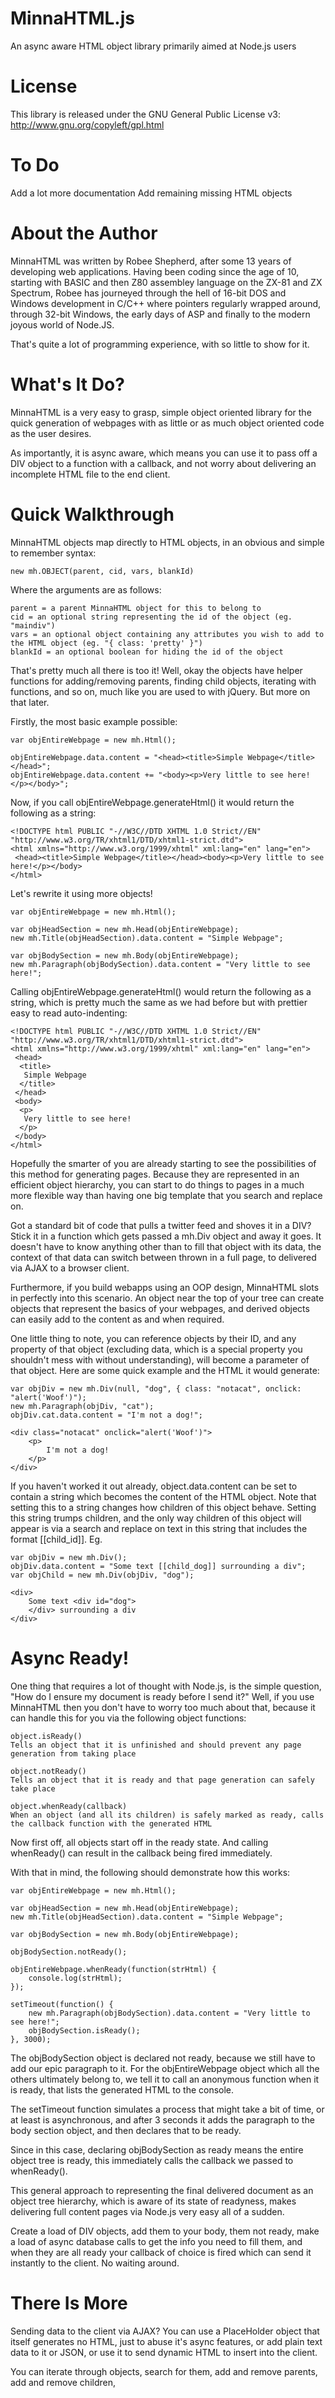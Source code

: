 MinnaHTML.js
============

An async aware HTML object library primarily aimed at Node.js users



License
=======

This library is released under the GNU General Public License v3:
http://www.gnu.org/copyleft/gpl.html



To Do
=====

Add a lot more documentation
Add remaining missing HTML objects



About the Author
================

MinnaHTML was written by Robee Shepherd, after some 13 years of developing web applications. Having been coding since the age of 10, starting with BASIC and then Z80 assembley language on the ZX-81 and ZX Spectrum, Robee has journeyed through the hell of 16-bit DOS and Windows development in C/C++ where pointers regularly wrapped around, through 32-bit Windows, the early days of ASP and finally to the modern joyous world of Node.JS.

That's quite a lot of programming experience, with so little to show for it.



What's It Do?
=============

MinnaHTML is a very easy to grasp, simple object oriented library for the quick generation of webpages with as little or as much object oriented code as the user desires.

As importantly, it is async aware, which means you can use it to pass off a DIV object to a function with a callback, and not worry about delivering an incomplete HTML file to the end client.



Quick Walkthrough
=================

MinnaHTML objects map directly to HTML objects, in an obvious and simple to remember syntax:

	new mh.OBJECT(parent, cid, vars, blankId)


Where the arguments are as follows:

	parent = a parent MinnaHTML object for this to belong to
	cid = an optional string representing the id of the object (eg. "maindiv")
	vars = an optional object containing any attributes you wish to add to the HTML object (eg. "{ class: 'pretty' }")
	blankId = an optional boolean for hiding the id of the object


That's pretty much all there is too it! Well, okay the objects have helper functions for adding/removing parents, finding child objects, iterating with functions, and so on, much like you are used to with jQuery. But more on that later.


Firstly, the most basic example possible:

	var objEntireWebpage = new mh.Html();
	
	objEntireWebpage.data.content = "<head><title>Simple Webpage</title></head>";
	objEntireWebpage.data.content += "<body><p>Very little to see here!</p></body>";


Now, if you call objEntireWebpage.generateHtml() it would return the following as a string:

	<!DOCTYPE html PUBLIC "-//W3C//DTD XHTML 1.0 Strict//EN" "http://www.w3.org/TR/xhtml1/DTD/xhtml1-strict.dtd">
	<html xmlns="http://www.w3.org/1999/xhtml" xml:lang="en" lang="en">
	 <head><title>Simple Webpage</title></head><body><p>Very little to see here!</p></body>
	</html>


Let's rewrite it using more objects!

	var objEntireWebpage = new mh.Html();
	
	var objHeadSection = new mh.Head(objEntireWebpage);
	new mh.Title(objHeadSection).data.content = "Simple Webpage";
	
	var objBodySection = new mh.Body(objEntireWebpage);
	new mh.Paragraph(objBodySection).data.content = "Very little to see here!";


Calling objEntireWebpage.generateHtml() would return the following as a string, which is pretty much the same as we had before but with prettier easy to read auto-indenting:

	<!DOCTYPE html PUBLIC "-//W3C//DTD XHTML 1.0 Strict//EN" "http://www.w3.org/TR/xhtml1/DTD/xhtml1-strict.dtd">
	<html xmlns="http://www.w3.org/1999/xhtml" xml:lang="en" lang="en">
	 <head>
	  <title>
	   Simple Webpage
	  </title>
	 </head>
	 <body>
	  <p>
	   Very little to see here!
	  </p>
	 </body>
	</html>


Hopefully the smarter of you are already starting to see the possibilities of this method for generating pages. Because they are represented in an efficient object hierarchy, you can start to do things to pages in a much more flexible way than having one big template that you search and replace on.

Got a standard bit of code that pulls a twitter feed and shoves it in a DIV? Stick it in a function which gets passed a mh.Div object and away it goes. It doesn't have to know anything other than to fill that object with its data, the context of that data can switch between thrown in a full page, to delivered via AJAX to a browser client.

Furthermore, if you build webapps using an OOP design, MinnaHTML slots in perfectly into this scenario. An object near the top of your tree can create objects that represent the basics of your webpages, and derived objects can easily add to the content as and when required.


One little thing to note, you can reference objects by their ID, and any property of that object (excluding data, which is a special property you shouldn't mess with without understanding), will become a parameter of that object. Here are some quick example and the HTML it would generate:

	var objDiv = new mh.Div(null, "dog", { class: "notacat", onclick: "alert('Woof')");
	new mh.Paragraph(objDiv, "cat");
	objDiv.cat.data.content = "I'm not a dog!";
	
	<div class="notacat" onclick="alert('Woof')">
		<p>
			I'm not a dog!
		</p>
	</div>


If you haven't worked it out already, object.data.content can be set to contain a string which becomes the content of the HTML object. Note that setting this to a string changes how children of this object behave. Setting this string trumps children, and the only way children of this object will appear is via a search and replace on text in this string that includes the format [[child_id]]. Eg.

	var objDiv = new mh.Div();
	objDiv.data.content = "Some text [[child_dog]] surrounding a div";
	var objChild = new mh.Div(objDiv, "dog");
	
	<div>
		Some text <div id="dog">
		</div> surrounding a div
	</div>



Async Ready!
============

One thing that requires a lot of thought with Node.js, is the simple question, "How do I ensure my document is ready before I send it?" Well, if you use MinnaHTML then you don't have to worry too much about that, because it can handle this for you via the following object functions:

	object.isReady()
	Tells an object that it is unfinished and should prevent any page generation from taking place
	
	object.notReady()
	Tells an object that it is ready and that page generation can safely take place

	object.whenReady(callback)
	When an object (and all its children) is safely marked as ready, calls the callback function with the generated HTML


Now first off, all objects start off in the ready state. And calling whenReady() can result in the callback being fired immediately.

With that in mind, the following should demonstrate how this works:

	var objEntireWebpage = new mh.Html();
	
	var objHeadSection = new mh.Head(objEntireWebpage);
	new mh.Title(objHeadSection).data.content = "Simple Webpage";
	
	var objBodySection = new mh.Body(objEntireWebpage);

	objBodySection.notReady();
	
	objEntireWebpage.whenReady(function(strHtml) {
		console.log(strHtml);
	});
	
	setTimeout(function() {
		new mh.Paragraph(objBodySection).data.content = "Very little to see here!";
		objBodySection.isReady();
	}, 3000);


The objBodySection object is declared not ready, because we still have to add our epic paragraph to it. For the objEntireWebpage object which all the others ultimately belong to, we tell it to call an anonymous function when it is ready, that lists the generated HTML to the console.

The setTimeout function simulates a process that might take a bit of time, or at least is asynchronous, and after 3 seconds it adds the paragraph to the body section object, and then declares that to be ready.

Since in this case, declaring objBodySection as ready means the entire object tree is ready, this immediately calls the callback we passed to whenReady().

This general approach to representing the final delivered document as an object tree hierarchy, which is aware of its state of readyness, makes delivering full content pages via Node.js very easy all of a sudden.

Create a load of DIV objects, add them to your body, them not ready, make a load of async database calls to get the info you need to fill them, and when they are all ready your callback of choice is fired which can send it instantly to the client. No waiting around.



There Is More
=============

Sending data to the client via AJAX? You can use a PlaceHolder object that itself generates no HTML, just to abuse it's async features, or add plain text data to it or JSON, or use it to send dynamic HTML to insert into the client.

You can iterate through objects, search for them, add and remove parents, add and remove children, 